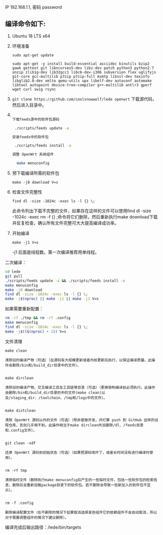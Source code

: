 IP 192.168.1.1, 密码 password

编译命令如下:
-
1.  Ubuntu  18 LTS x64

2. 环境准备

   `sudo apt-get update`

   `sudo apt-get -y install build-essential asciidoc binutils bzip2 gawk gettext git libncurses5-dev libz-dev patch python3 python2.7 unzip zlib1g-dev lib32gcc1 libc6-dev-i386 subversion flex uglifyjs git-core gcc-multilib p7zip p7zip-full msmtp libssl-dev texinfo libglib2.0-dev xmlto qemu-utils upx libelf-dev autoconf automake libtool autopoint device-tree-compiler g++-multilib antlr3 gperf wget curl swig rsync`

3. `git clone https://github.com/coolsnowwolf/lede openwrt` 下载源代码，然后进入目录中。

4. ```bash

   下载feeds源中的软件包源码
   
    ./scripts/feeds update -a
   
   安装feeds中的软件包
   
    ./scripts/feeds install -a
   
   调整 OpenWrt 系统组件
   
     make menuconfig

5. 预下载编译所需的软件包

    `make -j8 download V=s`
   
6. 检查文件完整性

    `find dl -size -1024c -exec ls -l {} \;`
   
   此命令列出下载不完整的文件，如果存在这样的文件可以使用find dl -size -1024c -exec rm -f {} \;命令将它们删除，然后重新执行make download下载并反复检查，确认所有文件完整可大大提高编译成功率。
   
7. 开始编译

    `make -j1 V=s` 
 
    -j1 后面是线程数。第一次编译推荐用单线程。



二次编译：
```bash
cd lede
git pull
./scripts/feeds update -a && ./scripts/feeds install -a
make menuconfig
make -j8 download
find dl -size -1024c -exec ls -l {} \;
make -j$(nproc) || make -j1 || make -j1 V=s
```

如果需要重新配置：
```bash
rm -rf ./tmp && rm -rf .config
make menuconfig
find dl -size -1024c -exec ls -l {} \;
make -j$(($(nproc) + 1)) V=s
```

文件清理
```
make clean

清除旧的编译产物（可选）（在源码有大规模更新或者内核更新后执行，以保证编译质量。此操作会删除/bin和/build_dir目录中的文件）。


make dirclean

清除旧的编译产物、交叉编译工具及工具链等目录（可选）（更换架构编译前必须执行。此操作会删除/bin和/build_dir目录的中的文件(make clean)以及/staging_dir、/toolchain、/tmp和/logs中的文件）。


make distclean

清除 OpenWrt 源码以外的文件（可选）（除非是做开发，并打算 push 到 GitHub 这样的远程仓库，否则几乎用不到。此操作相当于make dirclean外加删除/dl、/feeds目录和.config文件）。


git clean -xdf

还原 OpenWrt 源码到初始状态（可选）（如果把源码改坏了，或者长时间没有进行编译时使用）。


rm -rf tmp

清除临时文件（删除执行make menuconfig后产生的一些临时文件，包括一些软件包的检索信息，删除后会重新加载package目录下的软件包。若不删除会导致一些新加入的软件包不显示）。


rm -f .config

删除编译配置文件（在不删除的情况下如果取消选择某些组件它的依赖组件不会自动取消，所以对于需要调整组件的情况下建议删除）。
```
编译完成后输出路径：/lede/bin/targets
